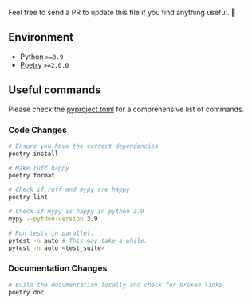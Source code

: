Feel free to send a PR to update this file if you find anything useful. 🙇

## Environment

- Python `>=3.9`
- [Poetry](https://python-poetry.org/docs/#installing-with-the-official-installer) `>=2.0.0`

## Useful commands

Please check the [pyproject.toml](https://github.com/commitizen-tools/commitizen/blob/master/pyproject.toml) for a comprehensive list of commands.

### Code Changes

```bash
# Ensure you have the correct dependencies
poetry install

# Make ruff happy
poetry format

# Check if ruff and mypy are happy
poetry lint

# Check if mypy is happy in python 3.9
mypy --python-version 3.9

# Run tests in parallel.
pytest -n auto # This may take a while.
pytest -n auto <test_suite>
```

### Documentation Changes

```bash
# Build the documentation locally and check for broken links
poetry doc
```
